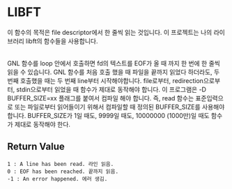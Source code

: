 # LIBFT

이 함수의 목적은 file descriptor에서 한 줄씩 읽는 것입니다.
이 프로젝트는 나의 라이브러리 libft의 함수들을 사용합니다.

<br>
GNL 함수를 loop 안에서 호출하면 fd의 텍스트를 EOF가 올 때 까지 한 번에 한 줄씩 읽을 수 있습니다.
GNL 함수를 처음 호출 했을 때 파일을 끝까지 읽었다 하더라도, 두 번째 호출했을 때는 두 번째 line부터 시작해야합니다.
file로부터, redirection으로부터, stdin으로부터 읽었을 때 함수가 제대로 동작해야 합니다.
이 프로그램은 -D BUFFER_SIZE=xx 플래그를 붙여서 컴파일 해야 합니다. 즉, read 함수는 표준입력으로 또는 파일로부터 읽어들이기 위해서 컴파일할 때 정의된 BUFFER_SIZE를 사용해야 합니다.
BUFFER_SIZE가 1일 때도, 9999일 때도, 10000000 (1000만)일 때도 함수가 제대로 동작해야 한다.
<br>

## Return Value
```
1 : A line has been read. 라인 읽음.
0 : EOF has been reached. 끝까지 읽음.
-1 : An error happened. 에러 생김.
```
